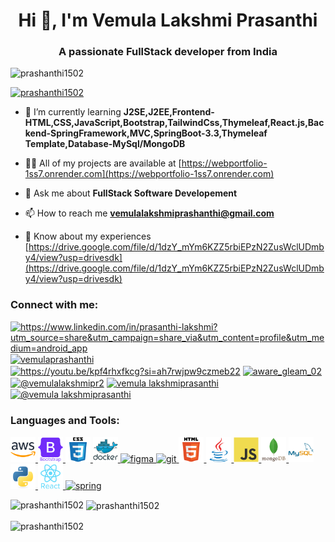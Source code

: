  <h1 align="center">Hi 👋, I'm Vemula Lakshmi Prasanthi</h1>
<h3 align="center">A passionate FullStack developer from India</h3>

<p align="left"> <img src="https://komarev.com/ghpvc/?username=prashanthi1502&label=Profile%20views&color=0e75b6&style=flat" alt="prashanthi1502" /> </p>

<p align="left"> <a href="https://github.com/ryo-ma/github-profile-trophy"><img src="https://github-profile-trophy.vercel.app/?username=prashanthi1502" alt="prashanthi1502" /></a> </p>

- 🌱 I’m currently learning **J2SE,J2EE,Frontend-HTML,CSS,JavaScript,Bootstrap,TailwindCss,Thymeleaf,React.js,Backend-SpringFramework,MVC,SpringBoot-3.3,Thymeleaf Template,Database-MySql/MongoDB**

- 👨‍💻 All of my projects are available at [https://webportfolio-1ss7.onrender.com](https://webportfolio-1ss7.onrender.com)

- 💬 Ask me about **FullStack Software Developement**

- 📫 How to reach me **vemulalakshmiprashanthi@gmail.com**

- 📄 Know about my experiences [https://drive.google.com/file/d/1dzY_mYm6KZZ5rbiEPzN2ZusWclUDmby4/view?usp=drivesdk](https://drive.google.com/file/d/1dzY_mYm6KZZ5rbiEPzN2ZusWclUDmby4/view?usp=drivesdk)

<h3 align="left">Connect with me:</h3>
<p align="left">
<a href="https://linkedin.com/in/https://www.linkedin.com/in/prasanthi-lakshmi?utm_source=share&utm_campaign=share_via&utm_content=profile&utm_medium=android_app" target="blank"><img align="center" src="https://raw.githubusercontent.com/rahuldkjain/github-profile-readme-generator/master/src/images/icons/Social/linked-in-alt.svg" alt="https://www.linkedin.com/in/prasanthi-lakshmi?utm_source=share&utm_campaign=share_via&utm_content=profile&utm_medium=android_app" height="30" width="40" /></a>
<a href="https://kaggle.com/vemulaprashanthi" target="blank"><img align="center" src="https://raw.githubusercontent.com/rahuldkjain/github-profile-readme-generator/master/src/images/icons/Social/kaggle.svg" alt="vemulaprashanthi" height="30" width="40" /></a>
<a href="https://www.youtube.com/c/https://youtu.be/kpf4rhxfkcg?si=ah7rwjpw9czmeb22" target="blank"><img align="center" src="https://raw.githubusercontent.com/rahuldkjain/github-profile-readme-generator/master/src/images/icons/Social/youtube.svg" alt="https://youtu.be/kpf4rhxfkcg?si=ah7rwjpw9czmeb22" height="30" width="40" /></a>
<a href="https://www.codechef.com/users/aware_gleam_02" target="blank"><img align="center" src="https://cdn.jsdelivr.net/npm/simple-icons@3.1.0/icons/codechef.svg" alt="aware_gleam_02" height="30" width="40" /></a>
<a href="https://www.hackerrank.com/@vemulalakshmipr2" target="blank"><img align="center" src="https://raw.githubusercontent.com/rahuldkjain/github-profile-readme-generator/master/src/images/icons/Social/hackerrank.svg" alt="@vemulalakshmipr2" height="30" width="40" /></a>
<a href="https://www.leetcode.com/vemula lakshmiprasanthi" target="blank"><img align="center" src="https://raw.githubusercontent.com/rahuldkjain/github-profile-readme-generator/master/src/images/icons/Social/leet-code.svg" alt="vemula lakshmiprasanthi" height="30" width="40" /></a>
<a href="https://www.hackerearth.com/@vemula lakshmiprasanthi" target="blank"><img align="center" src="https://raw.githubusercontent.com/rahuldkjain/github-profile-readme-generator/master/src/images/icons/Social/hackerearth.svg" alt="@vemula lakshmiprasanthi" height="30" width="40" /></a>
</p>

<h3 align="left">Languages and Tools:</h3>
<p align="left"> <a href="https://aws.amazon.com" target="_blank" rel="noreferrer"> <img src="https://raw.githubusercontent.com/devicons/devicon/master/icons/amazonwebservices/amazonwebservices-original-wordmark.svg" alt="aws" width="40" height="40"/> </a> <a href="https://getbootstrap.com" target="_blank" rel="noreferrer"> <img src="https://raw.githubusercontent.com/devicons/devicon/master/icons/bootstrap/bootstrap-plain-wordmark.svg" alt="bootstrap" width="40" height="40"/> </a> <a href="https://www.w3schools.com/css/" target="_blank" rel="noreferrer"> <img src="https://raw.githubusercontent.com/devicons/devicon/master/icons/css3/css3-original-wordmark.svg" alt="css3" width="40" height="40"/> </a> <a href="https://www.docker.com/" target="_blank" rel="noreferrer"> <img src="https://raw.githubusercontent.com/devicons/devicon/master/icons/docker/docker-original-wordmark.svg" alt="docker" width="40" height="40"/> </a> <a href="https://www.figma.com/" target="_blank" rel="noreferrer"> <img src="https://www.vectorlogo.zone/logos/figma/figma-icon.svg" alt="figma" width="40" height="40"/> </a> <a href="https://git-scm.com/" target="_blank" rel="noreferrer"> <img src="https://www.vectorlogo.zone/logos/git-scm/git-scm-icon.svg" alt="git" width="40" height="40"/> </a> <a href="https://www.w3.org/html/" target="_blank" rel="noreferrer"> <img src="https://raw.githubusercontent.com/devicons/devicon/master/icons/html5/html5-original-wordmark.svg" alt="html5" width="40" height="40"/> </a> <a href="https://www.java.com" target="_blank" rel="noreferrer"> <img src="https://raw.githubusercontent.com/devicons/devicon/master/icons/java/java-original.svg" alt="java" width="40" height="40"/> </a> <a href="https://developer.mozilla.org/en-US/docs/Web/JavaScript" target="_blank" rel="noreferrer"> <img src="https://raw.githubusercontent.com/devicons/devicon/master/icons/javascript/javascript-original.svg" alt="javascript" width="40" height="40"/> </a> <a href="https://www.mongodb.com/" target="_blank" rel="noreferrer"> <img src="https://raw.githubusercontent.com/devicons/devicon/master/icons/mongodb/mongodb-original-wordmark.svg" alt="mongodb" width="40" height="40"/> </a> <a href="https://www.mysql.com/" target="_blank" rel="noreferrer"> <img src="https://raw.githubusercontent.com/devicons/devicon/master/icons/mysql/mysql-original-wordmark.svg" alt="mysql" width="40" height="40"/> </a> <a href="https://www.python.org" target="_blank" rel="noreferrer"> <img src="https://raw.githubusercontent.com/devicons/devicon/master/icons/python/python-original.svg" alt="python" width="40" height="40"/> </a> <a href="https://reactjs.org/" target="_blank" rel="noreferrer"> <img src="https://raw.githubusercontent.com/devicons/devicon/master/icons/react/react-original-wordmark.svg" alt="react" width="40" height="40"/> </a> <a href="https://spring.io/" target="_blank" rel="noreferrer"> <img src="https://www.vectorlogo.zone/logos/springio/springio-icon.svg" alt="spring" width="40" height="40"/> </a> </p>

<p><img align="left" src="https://github-readme-stats.vercel.app/api/top-langs?username=prashanthi1502&show_icons=true&locale=en&layout=compact" alt="prashanthi1502" /></p>

<p>&nbsp;<img align="center" src="https://github-readme-stats.vercel.app/api?username=prashanthi1502&show_icons=true&locale=en" alt="prashanthi1502" /></p>

<p><img align="center" src="https://github-readme-streak-stats.herokuapp.com/?user=prashanthi1502&" alt="prashanthi1502" /></p>
